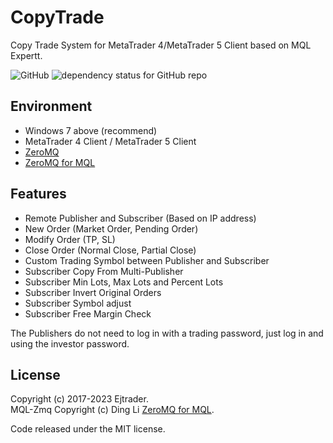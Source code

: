 # CopyTrade

Copy Trade System for MetaTrader 4/MetaTrader 5 Client based on MQL Expertt.

![GitHub](https://img.shields.io/github/license/ejtraderLabs/ejtraderCP.svg)
![dependency status for GitHub repo](https://img.shields.io/librariesio/github/dingmaotu/mql-zmq.svg)

## Environment

- Windows 7 above (recommend)
- MetaTrader 4 Client / MetaTrader 5 Client  
- [ZeroMQ](https://github.com/zeromq)  
- [ZeroMQ for MQL](https://github.com/dingmaotu/mql-zmq)  

## Features

- Remote Publisher and Subscriber (Based on IP address)  
- New Order (Market Order, Pending Order)  
- Modify Order (TP, SL)  
- Close Order (Normal Close, Partial Close)  
- Custom Trading Symbol between Publisher and Subscriber  
- Subscriber Copy From Multi-Publisher  
- Subscriber Min Lots, Max Lots and Percent Lots  
- Subscriber Invert Original Orders  
- Subscriber Symbol adjust  
- Subscriber Free Margin Check  

The Publishers do not need to log in with a trading password, just log in and using the investor password.  

## License

Copyright (c) 2017-2023 Ejtrader.  
MQL-Zmq Copyright (c) Ding Li [ZeroMQ for MQL](https://github.com/dingmaotu).  

Code released under the MIT license.


